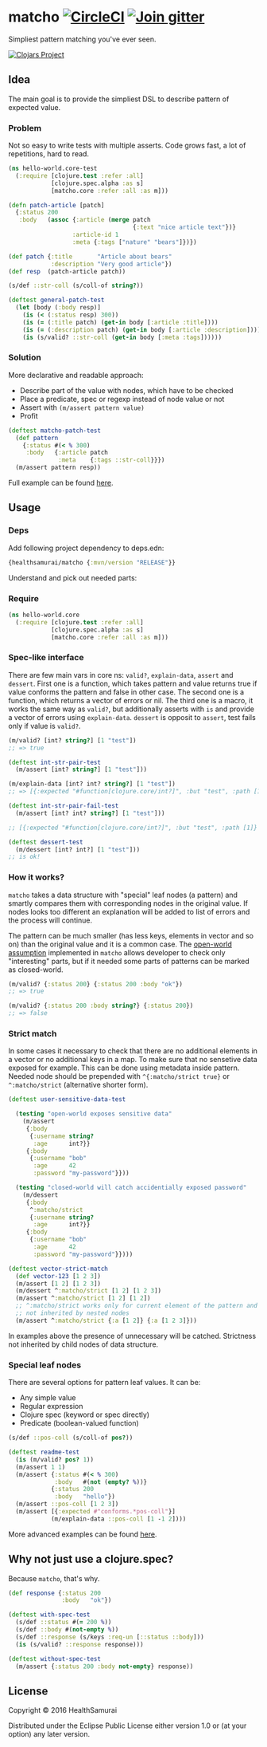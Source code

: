 # matcho [![CircleCI](https://circleci.com/gh/HealthSamurai/matcho.svg?style=shield)](https://circleci.com/gh/HealthSamurai/matcho) [![Join gitter](https://badges.gitter.im/Join%20Chat.svg)](https://gitter.im/healthsamurai/matcho)

Simpliest pattern matching you've ever seen.

[![Clojars Project](http://clojars.org/healthsamurai/matcho/latest-version.svg)](http://clojars.org/healthsamurai/matcho)

## Idea

The main goal is to provide the simpliest DSL to describe pattern of expected
value.

### Problem

Not so easy to write tests with multiple asserts. Code grows fast, a lot of
repetitions, hard to read.

```clj
(ns hello-world.core-test
  (:require [clojure.test :refer :all]
            [clojure.spec.alpha :as s]
            [matcho.core :refer :all :as m]))

(defn patch-article [patch]
  {:status 200
   :body   (assoc {:article (merge patch
                                   {:text "nice article text"})}
                  :article-id 1
                  :meta {:tags ["nature" "bears"]})})

(def patch {:title       "Article about bears"
            :description "Very good article"})
(def resp  (patch-article patch))

(s/def ::str-coll (s/coll-of string?))

(deftest general-patch-test
  (let [body (:body resp)]
    (is (< (:status resp) 300))
    (is (= (:title patch) (get-in body [:article :title])))
    (is (= (:description patch) (get-in body [:article :description])))
    (is (s/valid? ::str-coll (get-in body [:meta :tags])))))
```

### Solution

More declarative and readable approach:
* Describe part of the value with nodes, which have to be checked
* Place a predicate, spec or regexp instead of node value or not
* Assert with `(m/assert pattern value)`
* Profit

```clj
(deftest matcho-patch-test
  (def pattern
    {:status #(< % 300)
     :body   {:article patch
              :meta    {:tags ::str-coll}}})
  (m/assert pattern resp))
```

Full example can be found [here](./test/matcho/core_test.clj).

## Usage

### Deps
Add following project dependency to deps.edn:

```clj
{healthsamurai/matcho {:mvn/version "RELEASE"}}
```

Understand and pick out needed parts:

### Require

```clj
(ns hello-world.core
  (:require [clojure.test :refer :all]
            [clojure.spec.alpha :as s]
            [matcho.core :refer :all :as m]))
```

### Spec-like interface

There are few main vars in core ns: `valid?`, `explain-data`, `assert` and
`dessert`. First one is a function, which takes pattern and value returns true
if value conforms the pattern and false in other case. The second one is a
function, which returns a vector of errors or nil. The third one is a macro, it
works the same way as `valid?`, but additionally asserts with `is` and provide a
vector of errors using `explain-data`. `dessert` is opposit to `assert`, test
fails only if value is `valid?`.

```clj
(m/valid? [int? string?] [1 "test"])
;; => true

(deftest int-str-pair-test
  (m/assert [int? string?] [1 "test"]))

(m/explain-data [int? int? string?] [1 "test"])
;; => [{:expected "#function[clojure.core/int?]", :but "test", :path [1]} {:expected "#function[clojure.core/string?--5132]", :but nil, :path [2]}]

(deftest int-str-pair-fail-test
  (m/assert [int? int? string?] [1 "test"]))

;; [{:expected "#function[clojure.core/int?]", :but "test", :path [1]} {:expected "#function[clojure.core/string?--5132]", :but nil, :path [2]}] [1 "test"] [[#function[clojure.core/int?] #function[clojure.core/int?] #function[clojure.core/string?--5132]]]

(deftest dessert-test
  (m/dessert [int? int?] [1 "test"]))
;; is ok!

```

### How it works?

`matcho` takes a data structure with "special" leaf nodes (a pattern) and
smartly compares them with corresponding nodes in the original value. If nodes
looks too different an explanation will be added to list of errors and the
process will continue.

The pattern can be much smaller (has less keys, elements in vector and so on)
than the original value and it is a common case. The [open-world
assumption](https://en.wikipedia.org/wiki/Open-world_assumption) implemented in
`matcho` allows developer to check only "interesting" parts, but if it needed
some parts of patterns can be marked as closed-world.

```clj
(m/valid? {:status 200} {:status 200 :body "ok"})
;; => true

(m/valid? {:status 200 :body string?} {:status 200})
;; => false
```

### Strict match

In some cases it necessary to check that there are no additional elements in a
vector or no additional keys in a map. To make sure that no sensetive data
exposed for example. This can be done using metadata inside pattern. Needed node
should be prepended with `^{:matcho/strict true}` or `^:matcho/strict`
(alternative shorter form).

```clj
(deftest user-sensitive-data-test

  (testing "open-world exposes sensitive data"
    (m/assert
     {:body
      {:username string?
       :age      int?}}
     {:body
      {:username "bob"
       :age      42
       :password "my-password"}}))

  (testing "closed-world will catch accidentially exposed password"
    (m/dessert
     {:body
      ^:matcho/strict
      {:username string?
       :age      int?}}
     {:body
      {:username "bob"
       :age      42
       :password "my-password"}})))

(deftest vector-strict-match
  (def vector-123 [1 2 3])
  (m/assert [1 2] [1 2 3])
  (m/dessert ^:matcho/strict [1 2] [1 2 3])
  (m/assert ^:matcho/strict [1 2] [1 2])
  ;; ^:matcho/strict works only for current element of the pattern and
  ;; not inherited by nested nodes
  (m/assert ^:matcho/strict {:a [1 2]} {:a [1 2 3]}))
```

In examples above the presence of unnecessary will be catched. Strictness not
inherited by child nodes of data structure.

### Special leaf nodes

There are several options for pattern leaf values. It can be:

* Any simple value
* Regular expression
* Clojure spec (keyword or spec directly)
* Predicate (boolean-valued function)

```clj
(s/def ::pos-coll (s/coll-of pos?))

(deftest readme-test
  (is (m/valid? pos? 1))
  (m/assert 1 1)
  (m/assert {:status #(< % 300)
             :body   #(not (empty? %))}
            {:status 200
             :body   "hello"})
  (m/assert ::pos-coll [1 2 3])
  (m/assert [{:expected #"conforms.*pos-coll"}]
            (m/explain-data ::pos-coll [1 -1 2])))
```

More advanced examples can be found [here](./test/matcho/core_test.clj).

## Why not just use a clojure.spec?

Because `matcho`, that's why.

```clj
(def response {:status 200
               :body   "ok"})

(deftest with-spec-test
  (s/def ::status #(= 200 %))
  (s/def ::body #(not-empty %))
  (s/def ::response (s/keys :req-un [::status ::body]))
  (is (s/valid? ::response response)))

(deftest without-spec-test
  (m/assert {:status 200 :body not-empty} response))
```

## License

Copyright © 2016 HealthSamurai

Distributed under the Eclipse Public License either version 1.0 or (at
your option) any later version.
